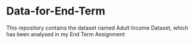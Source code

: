 # Data-for-End-Term
This repository contains the dataset named Adult Income Dataset, which has been analysed in my End Term Assignment
